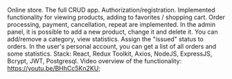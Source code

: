 Online store. The full CRUD app. Authorization/registration. Implemented functionality for viewing products, adding to favorites / shopping cart. Order processing, payment, cancellation, repeat are implemented. In the admin panel, it is possible to add a new product, change it and delete it. You can add/remove a category, view statistics. Assign the "issued" status to orders. In the user's personal account, you can get a list of all orders and some statistics. Stack: React, Redux Toolkit, Axios, NodeJS, ExpressJS, Bcrypt, JWT, Postgresql. Video overview of the functionality: https://youtu.be/BHhCc5Kn2KU;

